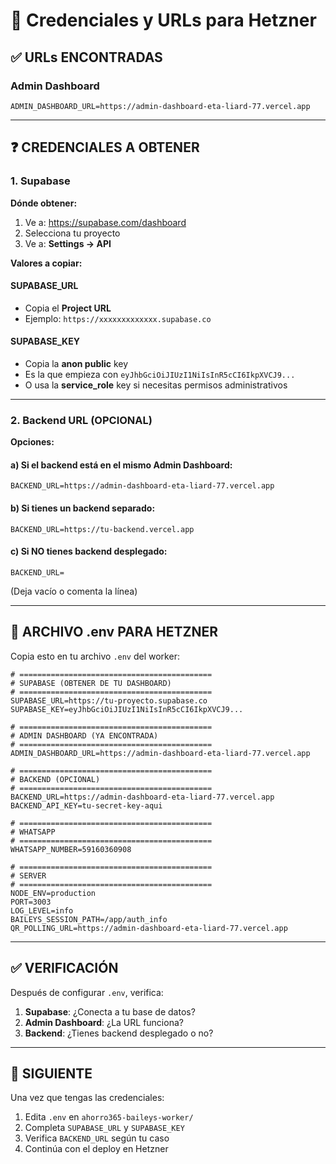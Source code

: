 # 🔑 Credenciales y URLs para Hetzner

## ✅ URLs ENCONTRADAS

### Admin Dashboard
```
ADMIN_DASHBOARD_URL=https://admin-dashboard-eta-liard-77.vercel.app
```

---

## ❓ CREDENCIALES A OBTENER

### 1. Supabase

**Dónde obtener:**
1. Ve a: https://supabase.com/dashboard
2. Selecciona tu proyecto
3. Ve a: **Settings → API**

**Valores a copiar:**

#### SUPABASE_URL
- Copia el **Project URL**
- Ejemplo: `https://xxxxxxxxxxxxx.supabase.co`

#### SUPABASE_KEY
- Copia la **anon public** key
- Es la que empieza con `eyJhbGciOiJIUzI1NiIsInR5cCI6IkpXVCJ9...`
- O usa la **service_role** key si necesitas permisos administrativos

---

### 2. Backend URL (OPCIONAL)

**Opciones:**

#### a) Si el backend está en el mismo Admin Dashboard:
```
BACKEND_URL=https://admin-dashboard-eta-liard-77.vercel.app
```

#### b) Si tienes un backend separado:
```
BACKEND_URL=https://tu-backend.vercel.app
```

#### c) Si NO tienes backend desplegado:
```
BACKEND_URL=
```
(Deja vacío o comenta la línea)

---

## 📝 ARCHIVO .env PARA HETZNER

Copia esto en tu archivo `.env` del worker:

```env
# ===========================================
# SUPABASE (OBTENER DE TU DASHBOARD)
# ===========================================
SUPABASE_URL=https://tu-proyecto.supabase.co
SUPABASE_KEY=eyJhbGciOiJIUzI1NiIsInR5cCI6IkpXVCJ9...

# ===========================================
# ADMIN DASHBOARD (YA ENCONTRADA)
# ===========================================
ADMIN_DASHBOARD_URL=https://admin-dashboard-eta-liard-77.vercel.app

# ===========================================
# BACKEND (OPCIONAL)
# ===========================================
BACKEND_URL=https://admin-dashboard-eta-liard-77.vercel.app
BACKEND_API_KEY=tu-secret-key-aqui

# ===========================================
# WHATSAPP
# ===========================================
WHATSAPP_NUMBER=59160360908

# ===========================================
# SERVER
# ===========================================
NODE_ENV=production
PORT=3003
LOG_LEVEL=info
BAILEYS_SESSION_PATH=/app/auth_info
QR_POLLING_URL=https://admin-dashboard-eta-liard-77.vercel.app
```

---

## ✅ VERIFICACIÓN

Después de configurar `.env`, verifica:

1. **Supabase**: ¿Conecta a tu base de datos?
2. **Admin Dashboard**: ¿La URL funciona?
3. **Backend**: ¿Tienes backend desplegado o no?

---

## 🚀 SIGUIENTE

Una vez que tengas las credenciales:

1. Edita `.env` en `ahorro365-baileys-worker/`
2. Completa `SUPABASE_URL` y `SUPABASE_KEY`
3. Verifica `BACKEND_URL` según tu caso
4. Continúa con el deploy en Hetzner

